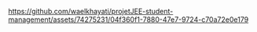 https://github.com/waelkhayati/projetJEE-student-management/assets/74275231/04f360f1-7880-47e7-9724-c70a72e0e179

